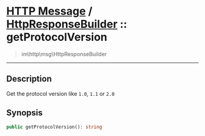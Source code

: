 # [HTTP Message](http.md) / [HttpResponseBuilder](http-HttpResponseBuilder.md) :: getProtocolVersion
 > im\http\msg\HttpResponseBuilder
____

## Description
Get the protocol version like `1.0`, `1.1` or `2.0`

## Synopsis
```php
public getProtocolVersion(): string
```
